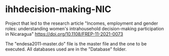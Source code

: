 # ihhdecision-making-NIC
Project that led to the research article "Incomes, employment and gender roles: understanding women's intrahousehold decision-making participation in Nicaragua" https://doi.org/10.1108/FREP-11-2021-0073

The "endesa2011-master.do" file is the master file and the one to be executed. 
All databases used are in the "Database" folder. 
